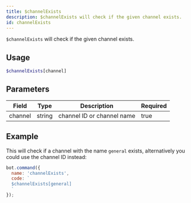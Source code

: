 ```yaml
---
title: $channelExists 
description: $channelExists will check if the given channel exists.
id: channelExists
---
```


`$channelExists` will check if the given channel exists.

## Usage

```php
$channelExists[channel]
```

## Parameters 


| Field   | Type   | Description                | Required |
| ------- | ------ | -------------------------- | -------- |
| channel | string | channel ID or channel name | true      |

## Example

This will check if a channel with the name `general` exists, alternatively you could use the channel ID instead:

```javascript
bot.command({
  name: 'channelExists',
  code: `
  $channelExists[general]
  `
});
```
